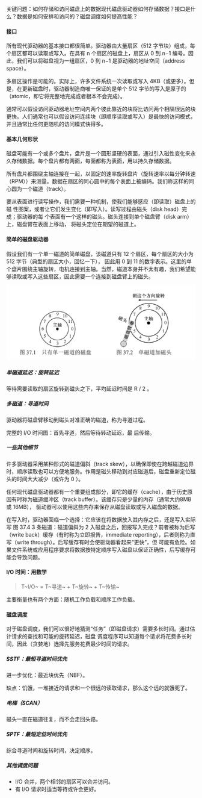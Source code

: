 关键问题：如何存储和访问磁盘上的数据现代磁盘驱动器如何存储数据？接口是什么？数据是如何安排和访问的？磁盘调度如何提高性能？

#### 接口

所有现代驱动器的基本接口都很简单。驱动器由大量扇区（512 字节块）组成，每个扇区都可以读取或写入。在具有 n 个扇区的磁盘上，扇区从 0 到 n−1 编号。因此，我们可以将磁盘视为一组扇区，0 到 n−1 是驱动器的地址空间（address space）。

多扇区操作是可能的。实际上，许多文件系统一次读取或写入 4KB（或更多）。但是，在更新磁盘时，驱动器制造商唯一保证的是单个 512 字节的写入是原子的（atomic，即它将完整地完成或者根本不会完成）。

通常可以假设访问驱动器地址空间内两个彼此靠近的块将比访问两个相隔很远的块更快。人们通常也可以假设访问连续块（即顺序读取或写入）是最快的访问模式，并且通常比任何更随机的访问模式快得多。

#### 基本几何形状

磁盘可能有一个或多个盘片，盘片是一个圆形坚硬的表面，通过引入磁性变化来永久存储数据。每个盘片都有两面，每面都称为表面，用以持久存储数据。

所有盘片都围绕主轴连接在一起，以固定的速率旋转盘片（旋转速率以每分钟转速（RPM））来测量。数据在扇区的同心圆中的每个表面上被编码。我们称这样的同心圆为一个磁道（track）。

要从表面进行读写操作，我们需要一种机制，使我们能够感应（即读取）磁盘上的磁 性图案，或者让它们发生变化（即写入）。读写过程由磁头（disk head）完成；驱动器的每 个表面有一个这样的磁头。磁头连接到单个磁盘臂（disk arm）上，磁盘臂在表面上移动， 将磁头定位在期望的磁道上。

#### 简单的磁盘驱动器

假设我们有一个单一磁道的简单磁盘，该磁道只有 12 个扇区，每个扇区的大小为 512 字节（典型的扇区大小，回忆一下），
因此用 0 到 11 的数字表示。这里的单个盘片围绕主轴旋转，电机连接到主轴。当然，磁道本身并不太有趣，我们希望能够读取或写入这些扇区，因此需要一个连接到磁盘臂上的磁头。

![img](../res/2203291.png)

##### 单磁道延迟：旋转延迟

等待需要读取的扇区旋转到磁头之下，平均延迟时间是 R / 2 。

##### 多磁道：寻道时间

驱动器将磁盘臂移动到磁头对准正确的磁道，称为寻道过程。

完整的 I/O 时间图：首先寻道，然后等待转动延迟，最 后传输。

##### 一些其他细节

许多驱动器采用某种形式的磁道偏斜（track skew），以确保即使在跨越磁道边界时，顺序读取也可以方便地服务。作用是磁头移动到对应磁道后，磁盘重新定位磁头的时间大大减少（或许为 0 ）。

任何现代磁盘驱动器都有一个重要组成部分，即它的缓存（cache），由于历史原 因有时称为磁道缓冲区（track buffer）。该缓存只是少量的内存（通常大约8MB或 16MB）， 驱动器可以使用这些内存来保存从磁盘读取或写入磁盘的数据。

在写入时，驱动器面临一个选择：它应该在将数据放入其内存之后，还是写入实际写
图 37.4 3 条磁道：磁道偏斜为 2
入磁盘之后，回报写入完成？前者被称为后写（write back）缓存（有时称为立即报告，immediate reporting），后者则称为直写（write through）。后写缓存有时会使驱动器看起来“更快”，但 可能有危险。如果文件系统或应用程序要求将数据按特定顺序写入磁盘以保证正确性，后写缓存可能会导致问题。

#### I/O 时间：用数学

> T~I/O~ = T~寻道~ + T~旋转~ + T~传输~

主要衡量也有两个方面：随机工作负载和顺序工作负载。

#### 磁盘调度

对于磁盘调度，我们可以很好地猜测“任务”（即磁盘请求）需要多长时间。通过估计请求的查找和可能的旋转延迟，磁盘 调度程序可以知道每个请求将花费多长时间，因此（贪婪地）选择先服务花费最少时间的请求。

##### SSTF：最短寻道时间优先

进一步优化：最近块优先（NBF）。

缺点：饥饿，一堆接近的请求和一个很远的读取请求，那么这个远的就饿死了。

##### 电梯（SCAN）

磁头一直在磁道往复，而不会走回头路。

##### SPTF：最短定位时间优先

综合寻道时间和旋转时间，决定顺序。

##### 其他调度问题

- I/O 合并，两个相邻的扇区可以合并访问。
- 有 I/O 请求时适当等待或许会更好。



